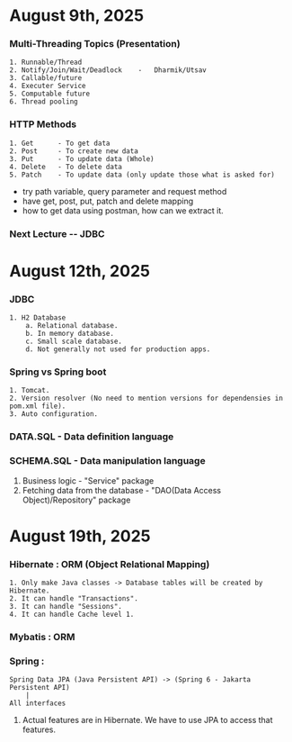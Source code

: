# August 9th, 2025

### Multi-Threading Topics (Presentation) 
    1. Runnable/Thread
    2. Notify/Join/Wait/Deadlock    -   Dharmik/Utsav
    3. Callable/future
    4. Executer Service
    5. Computable future
    6. Thread pooling


### HTTP Methods
    1. Get      - To get data
    2. Post     - To create new data
    3. Put      - To update data (Whole)
    4. Delete   - To delete data
    5. Patch    - To update data (only update those what is asked for)

- try path variable, query parameter and request method
- have get, post, put, patch and delete mapping
- how to get data using postman, how can we extract it.

### Next Lecture -- JDBC

# August 12th, 2025

### JDBC
    1. H2 Database
        a. Relational database.
        b. In memory database.
        c. Small scale database.
        d. Not generally not used for production apps.

### Spring vs Spring boot

    1. Tomcat.
    2. Version resolver (No need to mention versions for dependensies in pom.xml file).
    3. Auto configuration.

### DATA.SQL     - Data definition language
### SCHEMA.SQL   - Data manipulation language

1. Business logic -  "Service" package
2. Fetching data from the database - "DAO(Data Access Object)/Repository" package

# August 19th, 2025

### Hibernate : ORM (Object Relational Mapping)
    1. Only make Java classes -> Database tables will be created by Hibernate.
    2. It can handle "Transactions".
    3. It can handle "Sessions".
    4. It can handle Cache level 1.

### Mybatis : ORM

### Spring : 
    Spring Data JPA (Java Persistent API) -> (Spring 6 - Jakarta Persistent API)
        |
    All interfaces

1. Actual features are in Hibernate. We have to use JPA to access that features.